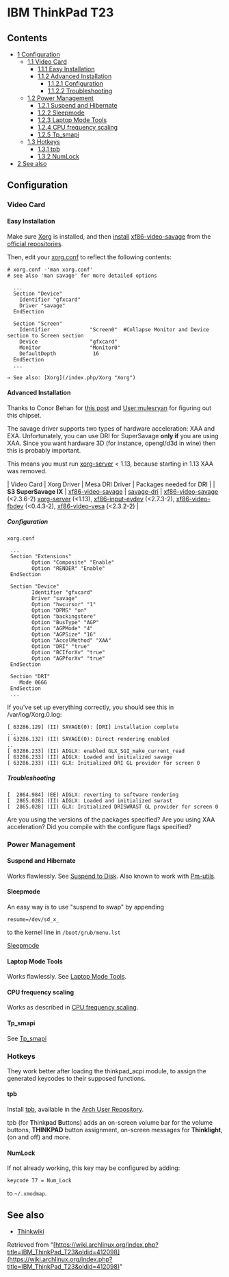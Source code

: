 # IBM ThinkPad T23

## Contents

*   [1 Configuration](#Configuration)
    *   [1.1 Video Card](#Video_Card)
        *   [1.1.1 Easy Installation](#Easy_Installation)
        *   [1.1.2 Advanced Installation](#Advanced_Installation)
            *   [1.1.2.1 Configuration](#Configuration_2)
            *   [1.1.2.2 Troubleshooting](#Troubleshooting)
    *   [1.2 Power Management](#Power_Management)
        *   [1.2.1 Suspend and Hibernate](#Suspend_and_Hibernate)
        *   [1.2.2 Sleepmode](#Sleepmode)
        *   [1.2.3 Laptop Mode Tools](#Laptop_Mode_Tools)
        *   [1.2.4 CPU frequency scaling](#CPU_frequency_scaling)
        *   [1.2.5 Tp_smapi](#Tp_smapi)
    *   [1.3 Hotkeys](#Hotkeys)
        *   [1.3.1 tpb](#tpb)
        *   [1.3.2 NumLock](#NumLock)
*   [2 See also](#See_also)

## Configuration

### Video Card

#### Easy Installation

Make sure [Xorg](/index.php/Xorg "Xorg") is installed, and then [install](/index.php/Install "Install") [xf86-video-savage](https://www.archlinux.org/packages/?name=xf86-video-savage) from the [official repositories](/index.php/Official_repositories "Official repositories").

Then, edit your [xorg.conf](/index.php/Xorg.conf "Xorg.conf") to reflect the following contents:

```
# xorg.conf -'man xorg.conf'
# see also 'man savage' for more detailed options
```

```
  ...
  Section "Device"
    Identifier "gfxcard"
    Driver "savage"
  EndSection

  Section "Screen"
    Identifier             "Screen0"  #Collapse Monitor and Device section to Screen section
    Device                 "gfxcard"
    Monitor                "Monitor0"
    DefaultDepth            16 
  EndSection
  ...
```

	→ See also: [Xorg](/index.php/Xorg "Xorg")

#### Advanced Installation

Thanks to Conor Behan for [this post](https://bbs.archlinux.org/viewtopic.php?id=137666) and [User:mulesryan](https://wiki.archlinux.org/index.php/User:Mulesryan) for figuring out this chipset.

The savage driver supports two types of hardware acceleration: XAA and EXA. Unfortunately, you can use DRI for SuperSavage **only if** you are using XAA. Since you want hardware 3D (for instance, opengl/d3d in wine) then this is probably important.

This means you must run [xorg-server](/index.php?title=Xorg-server&action=edit&redlink=1 "Xorg-server (page does not exist)") < 1.13, because starting in 1.13 XAA was removed.

| Video Card | Xorg Driver | Mesa DRI Driver | Packages needed for DRI |
| **S3 SuperSavage IX** | [xf86-video-savage](https://www.archlinux.org/packages/?name=xf86-video-savage) | [savage-dri](https://www.archlinux.org/packages/?name=savage-dri) | [xf86-video-savage](https://www.archlinux.org/packages/?name=xf86-video-savage) (<2.3.6-2) [xorg-server](https://www.archlinux.org/packages/?name=xorg-server) (<1.13), [xf86-input-evdev](https://www.archlinux.org/packages/?name=xf86-input-evdev) (<2.7.3-2), [xf86-video-fbdev](https://www.archlinux.org/packages/?name=xf86-video-fbdev) (<0.4.3-2), [xf86-video-vesa](https://www.archlinux.org/packages/?name=xf86-video-vesa) (<2.3.2-2) |

##### Configuration

 `xorg.conf` 

```
 ...
 Section "Extensions"
        Option "Composite" "Enable"
        Option "RENDER" "Enable"
 EndSection

 Section "Device"
        Identifier "gfxcard"
        Driver "savage"
        Option "hwcursor" "1"
        Option "DPMS" "on"
        Option "backingstore"
        Option "BusType" "AGP"
        Option "AGPMode" "4"
        Option "AGPSize" "16" 
        Option "AccelMethod" "XAA" 
        Option "DRI" "true"
        Option "BCIforXv" "true"
        Option "AGPforXv" "true"
 EndSection

 Section "DRI"
    Mode 0666
 EndSection
 ...
```

If you've set up everything correctly, you should see this in /var/log/Xorg.0.log:

```
[ 63286.129] (II) SAVAGE(0): [DRI] installation complete
...
[ 63286.132] (II) SAVAGE(0): Direct rendering enabled
..
[ 63286.233] (II) AIGLX: enabled GLX_SGI_make_current_read
[ 63286.233] (II) AIGLX: Loaded and initialized savage
[ 63286.233] (II) GLX: Initialized DRI GL provider for screen 0

```

##### Troubleshooting

```
[  2864.984] (EE) AIGLX: reverting to software rendering
[  2865.028] (II) AIGLX: Loaded and initialized swrast
[  2865.028] (II) GLX: Initialized DRISWRAST GL provider for screen 0

```

Are you using the versions of the packages specified? Are you using XAA acceleration? Did you compile with the configure flags specified?

### Power Management

#### Suspend and Hibernate

Works flawlessly. See [Suspend to Disk](/index.php/Suspend_to_Disk "Suspend to Disk"). Also known to work with [Pm-utils](/index.php/Pm-utils "Pm-utils").

#### Sleepmode

An easy way is to use "suspend to swap" by appending

```
resume=/dev/sd_x_ 

```

to the kernel line in `/boot/grub/menu.lst`

[Sleepmode](https://wiki.archlinux.org/index.php/Sleepmode)

#### Laptop Mode Tools

Works flawlessly. See [Laptop Mode Tools](/index.php/Laptop_Mode_Tools "Laptop Mode Tools").

#### CPU frequency scaling

Works as described in [CPU frequency scaling](/index.php/CPU_frequency_scaling "CPU frequency scaling").

#### Tp_smapi

See [Tp_smapi](/index.php/Tp_smapi "Tp smapi")

### Hotkeys

They work better after loading the thinkpad_acpi module, to assign the generated keycodes to their supposed functions.

#### tpb

Install [tpb](https://aur.archlinux.org/packages/tpb/), available in the [Arch User Repository](/index.php/Arch_User_Repository "Arch User Repository").

tpb (for **T**hink**p**ad **B**uttons) adds an on-screen volume bar for the volume buttons, **THINKPAD** button assignment, on-screen messages for **Thinklight**, (on and off) and more.

#### NumLock

If not already working, this key may be configured by adding:

```
keycode 77 = Num_Lock 

```

to `~/.xmodmap`.

## See also

*   [Thinkwiki](http://www.thinkwiki.org/wiki/Category:T23)

Retrieved from "[https://wiki.archlinux.org/index.php?title=IBM_ThinkPad_T23&oldid=412098](https://wiki.archlinux.org/index.php?title=IBM_ThinkPad_T23&oldid=412098)"
